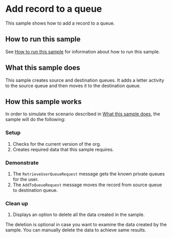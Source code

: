 # Add record to a queue

This sample shows how to add a record to a queue. 

## How to run this sample

See [How to run this sample](https://github.com/microsoft/PowerApps-Samples/blob/master/cds/README.md) for information about how to run this sample.

## What this sample does

This sample creates source and destination queues. It adds a letter activity to the source queue and then moves it to the destination queue.

## How this sample works

In order to simulate the scenario described in [What this sample does](#what-this-sample-does), the sample will do the following:

### Setup

1. Checks for the current  version of the org. 
1. Creates required data that this sample requires.

### Demonstrate

1. The `RetrieveUserQueueRequest` message gets the known private queues for the user.
1. The `AddToQueueRequest` message moves the record from source queue to destination queue. 

### Clean up

1. Displays an option to delete all the data created in the sample.

The deletion is optional in case you want to examine the data created by the sample. You can manually delete the data to achieve same results.